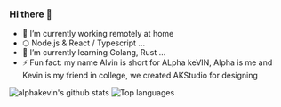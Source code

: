 ### Hi there 👋

- 🔭 I’m currently working remotely at home
- ⬡ Node.js & React / Typescript ...
- 🌱 I’m currently learning Golang, Rust ...
- ⚡ Fun fact: my name Alvin is short for ALpha keVIN, Alpha is me and Kevin is my friend in college, we created AKStudio for designing

![alphakevin's github stats](https://github-readme-stats.vercel.app/api?username=alphakevin&show_icons=true&count_private=true)
![Top languages](https://github-readme-stats.vercel.app/api/top-langs/?username=alphakevin&layout=compact)

